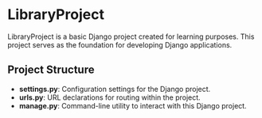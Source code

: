 # LibraryProject

LibraryProject is a basic Django project created for learning purposes. This project serves as the foundation for developing Django applications.

## Project Structure

- **settings.py**: Configuration settings for the Django project.
- **urls.py**: URL declarations for routing within the project.
- **manage.py**: Command-line utility to interact with this Django project.